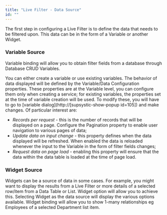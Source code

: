 ```yaml
---
title: "Live Filter - Data Source"
id: ""
---
```


The first step in configuring a Live Filter is to define the data that needs to be filtered upon. This data can be in the form of a Variable or another Widget.

### Variable Source

Variable binding will allow you to obtain filter fields from a database through Database CRUD Variables.

You can either create a variable or use existing variables. The behavior of data displayed will be defined by the Variable/Data Configuration properties. These properties are at the Variable level, you can configure them only when creating a service; for existing variables, the properties set at the time of variable creation will be used. To modify these, you will have to go to [variable dialog](http://[supsystic-show-popup id=105]) and make changes. Of particular interest are:

- _Records per request_ - this is the number of records that will be displayed on a page. Configure the Pagination property to enable user navigation to various pages of data;
- _Update data on input change_ - this property defines when the data displayed will be refreshed. When enabled the data is reloaded whenever the input to the Variable in the form of filter fields changes;
- _Request data on page load_ - enabling this property will ensure that the data within the data table is loaded at the time of page load.

### Widget Source

Widgets can be a source of data in some cases. For example, you might want to display the results from a Live Filter or more details of a selected row/item from a Data Table or List. Widget option will allow you to achieve this. Selecting Widget as the data source will display the various options available. Widget binding will allow you to show 1-many relationships eg Employees of a selected Department list item.

